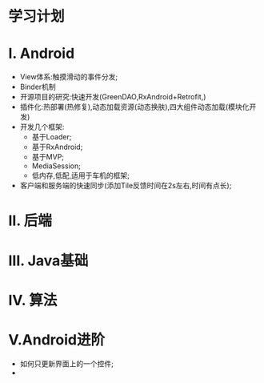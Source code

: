 学习计划
=
# I. Android

* View体系:触摸滑动的事件分发;
* Binder机制
* 开源项目的研究:快速开发(GreenDAO,RxAndroid+Retrofit,)
* 插件化:热部署(热修复),动态加载资源(动态换肤),四大组件动态加载(模块化开发)
* 开发几个框架:
	* 基于Loader;
	* 基于RxAndroid;
	* 基于MVP;
	* MediaSession;
	* 低内存,低配,适用于车机的框架;
* 客户端和服务端的快速同步(添加Tile反馈时间在2s左右,时间有点长);
# II. 后端 

# III. Java基础

# IV. 算法

# V.Android进阶
* 如何只更新界面上的一个控件;
* 